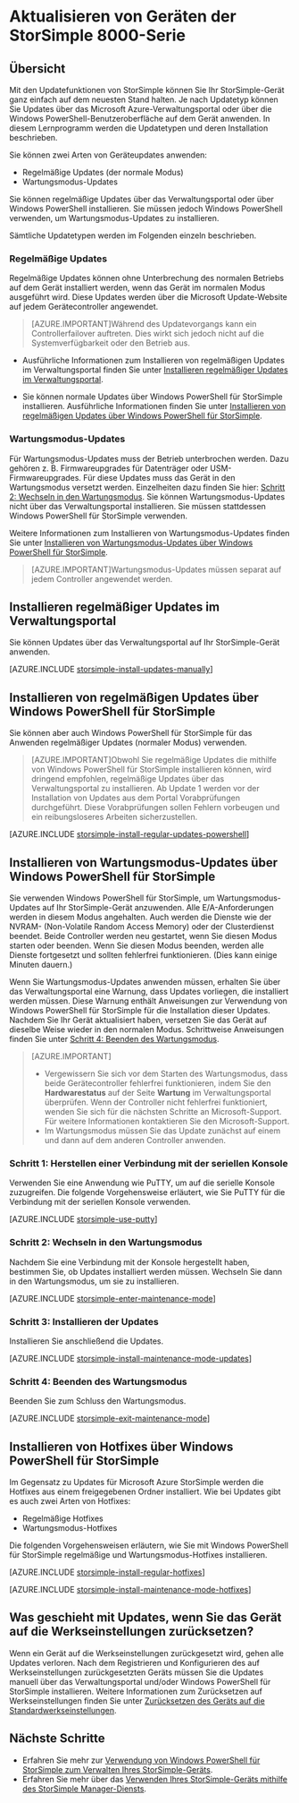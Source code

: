 <properties
   pageTitle="Aktualisieren von StorSimple-Geräten | Microsoft Azure"
   description="Erläutert, wie die Updatefunktion von StorSimple für das Installieren regelmäßiger und Wartungsmodus-Updates und -Hotfixes verwendet wird."
   services="storsimple"
   documentationCenter="NA"
   authors="SharS"
   manager="adinah"
   editor="" />
<tags 
   ms.service="storsimple"
   ms.devlang="NA"
   ms.topic="article"
   ms.tgt_pltfrm="NA"
   ms.workload="TBD"
   ms.date="09/17/2015"
   ms.author="v-sharos" />

# Aktualisieren von Geräten der StorSimple 8000-Serie

## Übersicht

Mit den Updatefunktionen von StorSimple können Sie Ihr StorSimple-Gerät ganz einfach auf dem neuesten Stand halten. Je nach Updatetyp können Sie Updates über das Microsoft Azure-Verwaltungsportal oder über die Windows PowerShell-Benutzeroberfläche auf dem Gerät anwenden. In diesem Lernprogramm werden die Updatetypen und deren Installation beschrieben.

Sie können zwei Arten von Geräteupdates anwenden:

- Regelmäßige Updates (der normale Modus)
- Wartungsmodus-Updates

Sie können regelmäßige Updates über das Verwaltungsportal oder über Windows PowerShell installieren. Sie müssen jedoch Windows PowerShell verwenden, um Wartungsmodus-Updates zu installieren.

Sämtliche Updatetypen werden im Folgenden einzeln beschrieben.

### Regelmäßige Updates

Regelmäßige Updates können ohne Unterbrechung des normalen Betriebs auf dem Gerät installiert werden, wenn das Gerät im normalen Modus ausgeführt wird. Diese Updates werden über die Microsoft Update-Website auf jedem Gerätecontroller angewendet.

> [AZURE.IMPORTANT]Während des Updatevorgangs kann ein Controllerfailover auftreten. Dies wirkt sich jedoch nicht auf die Systemverfügbarkeit oder den Betrieb aus.

- Ausführliche Informationen zum Installieren von regelmäßigen Updates im Verwaltungsportal finden Sie unter [Installieren regelmäßiger Updates im Verwaltungsportal](#install-regular-updates-via-the-management-portal).

- Sie können normale Updates über Windows PowerShell für StorSimple installieren. Ausführliche Informationen finden Sie unter [Installieren von regelmäßigen Updates über Windows PowerShell für StorSimple](#install-regular-updates-via-windows-powershell-for-storsimple).

### Wartungsmodus-Updates

Für Wartungsmodus-Updates muss der Betrieb unterbrochen werden. Dazu gehören z. B. Firmwareupgrades für Datenträger oder USM-Firmwareupgrades. Für diese Updates muss das Gerät in den Wartungsmodus versetzt werden. Einzelheiten dazu finden Sie hier: [Schritt 2: Wechseln in den Wartungsmodus](#step2). Sie können Wartungsmodus-Updates nicht über das Verwaltungsportal installieren. Sie müssen stattdessen Windows PowerShell für StorSimple verwenden.

Weitere Informationen zum Installieren von Wartungsmodus-Updates finden Sie unter [Installieren von Wartungsmodus-Updates über Windows PowerShell für StorSimple](#install-maintenance-mode-updates-via-windows-powershell-for-storsimple).

> [AZURE.IMPORTANT]Wartungsmodus-Updates müssen separat auf jedem Controller angewendet werden.

## Installieren regelmäßiger Updates im Verwaltungsportal

Sie können Updates über das Verwaltungsportal auf Ihr StorSimple-Gerät anwenden.

[AZURE.INCLUDE [storsimple-install-updates-manually](../../includes/storsimple-install-updates-manually.md)]

## Installieren von regelmäßigen Updates über Windows PowerShell für StorSimple

Sie können aber auch Windows PowerShell für StorSimple für das Anwenden regelmäßiger Updates (normaler Modus) verwenden.

> [AZURE.IMPORTANT]Obwohl Sie regelmäßige Updates die mithilfe von Windows PowerShell für StorSimple installieren können, wird dringend empfohlen, regelmäßige Updates über das Verwaltungsportal zu installieren. Ab Update 1 werden vor der Installation von Updates aus dem Portal Vorabprüfungen durchgeführt. Diese Vorabprüfungen sollen Fehlern vorbeugen und ein reibungsloseres Arbeiten sicherzustellen.

[AZURE.INCLUDE [storsimple-install-regular-updates-powershell](../../includes/storsimple-install-regular-updates-powershell.md)]

## Installieren von Wartungsmodus-Updates über Windows PowerShell für StorSimple

Sie verwenden Windows PowerShell für StorSimple, um Wartungsmodus-Updates auf Ihr StorSimple-Gerät anzuwenden. Alle E/A-Anforderungen werden in diesem Modus angehalten. Auch werden die Dienste wie der NVRAM- (Non-Volatile Random Access Memory) oder der Clusterdienst beendet. Beide Controller werden neu gestartet, wenn Sie diesen Modus starten oder beenden. Wenn Sie diesen Modus beenden, werden alle Dienste fortgesetzt und sollten fehlerfrei funktionieren. (Dies kann einige Minuten dauern.)

Wenn Sie Wartungsmodus-Updates anwenden müssen, erhalten Sie über das Verwaltungsportal eine Warnung, dass Updates vorliegen, die installiert werden müssen. Diese Warnung enthält Anweisungen zur Verwendung von Windows PowerShell für StorSimple für die Installation dieser Updates. Nachdem Sie Ihr Gerät aktualisiert haben, versetzen Sie das Gerät auf dieselbe Weise wieder in den normalen Modus. Schrittweise Anweisungen finden Sie unter [Schritt 4: Beenden des Wartungsmodus](#step4).

> [AZURE.IMPORTANT]
> 
> - Vergewissern Sie sich vor dem Starten des Wartungsmodus, dass beide Gerätecontroller fehlerfrei funktionieren, indem Sie den **Hardwarestatus** auf der Seite **Wartung** im Verwaltungsportal überprüfen. Wenn der Controller nicht fehlerfrei funktioniert, wenden Sie sich für die nächsten Schritte an Microsoft-Support. Für weitere Informationen kontaktieren Sie den Microsoft-Support. 
> - Im Wartungsmodus müssen Sie das Update zunächst auf einem und dann auf dem anderen Controller anwenden.

### Schritt 1: Herstellen einer Verbindung mit der seriellen Konsole <a name="step1">

Verwenden Sie eine Anwendung wie PuTTY, um auf die serielle Konsole zuzugreifen. Die folgende Vorgehensweise erläutert, wie Sie PuTTY für die Verbindung mit der seriellen Konsole verwenden.

[AZURE.INCLUDE [storsimple-use-putty](../../includes/storsimple-use-putty.md)]

### Schritt 2: Wechseln in den Wartungsmodus <a name="step2">

Nachdem Sie eine Verbindung mit der Konsole hergestellt haben, bestimmen Sie, ob Updates installiert werden müssen. Wechseln Sie dann in den Wartungsmodus, um sie zu installieren.

[AZURE.INCLUDE [storsimple-enter-maintenance-mode](../../includes/storsimple-enter-maintenance-mode.md)]

### Schritt 3: Installieren der Updates <a name="step3">

Installieren Sie anschließend die Updates.

[AZURE.INCLUDE [storsimple-install-maintenance-mode-updates](../../includes/storsimple-install-maintenance-mode-updates.md)]
 
### Schritt 4: Beenden des Wartungsmodus <a name="step4">

Beenden Sie zum Schluss den Wartungsmodus.

[AZURE.INCLUDE [storsimple-exit-maintenance-mode](../../includes/storsimple-exit-maintenance-mode.md)]

## Installieren von Hotfixes über Windows PowerShell für StorSimple

Im Gegensatz zu Updates für Microsoft Azure StorSimple werden die Hotfixes aus einem freigegebenen Ordner installiert. Wie bei Updates gibt es auch zwei Arten von Hotfixes:

- Regelmäßige Hotfixes 
- Wartungsmodus-Hotfixes  

Die folgenden Vorgehensweisen erläutern, wie Sie mit Windows PowerShell für StorSimple regelmäßige und Wartungsmodus-Hotfixes installieren.

[AZURE.INCLUDE [storsimple-install-regular-hotfixes](../../includes/storsimple-install-regular-hotfixes.md)]

[AZURE.INCLUDE [storsimple-install-maintenance-mode-hotfixes](../../includes/storsimple-install-maintenance-mode-hotfixes.md)]

## Was geschieht mit Updates, wenn Sie das Gerät auf die Werkseinstellungen zurücksetzen?

Wenn ein Gerät auf die Werkseinstellungen zurückgesetzt wird, gehen alle Updates verloren. Nach dem Registrieren und Konfigurieren des auf Werkseinstellungen zurückgesetzten Geräts müssen Sie die Updates manuell über das Verwaltungsportal und/oder Windows PowerShell für StorSimple installieren. Weitere Informationen zum Zurücksetzen auf Werkseinstellungen finden Sie unter [Zurücksetzen des Geräts auf die Standardwerkseinstellungen](storsimple-manage-device-controller.md#reset-the-device-to-factory-default-settings).

## Nächste Schritte

- Erfahren Sie mehr zur [Verwendung von Windows PowerShell für StorSimple zum Verwalten Ihres StorSimple-Geräts](storsimple-windows-powershell-administration.md).
- Erfahren Sie mehr über das [Verwenden Ihres StorSimple-Geräts mithilfe des StorSimple Manager-Diensts](storsimple-manager-service-administration.md).

<!---HONumber=Oct15_HO3-->